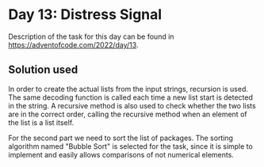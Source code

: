 # Day 13: Distress Signal

Description of the task for this day can be found in https://adventofcode.com/2022/day/13.

## Solution used

In order to create the actual lists from the input strings, recursion is used. The same decoding function is called each time a new list start is detected in the string. A recursive method is also used to check whether the two lists are in the correct order, calling the recursive method when an element of the list is a list itself.

For the second part we need to sort the list of packages. The sorting algorithm named "Bubble Sort" is selected for the task, since it is simple to implement and easily allows comparisons of not numerical elements.
